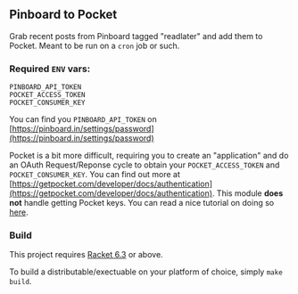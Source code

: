 ## Pinboard to Pocket

Grab recent posts from Pinboard tagged "readlater" and add them to Pocket. Meant to be run on a `cron` job or such.

### Required `ENV` vars:

```
PINBOARD_API_TOKEN
POCKET_ACCESS_TOKEN
POCKET_CONSUMER_KEY
```

You can find you `PINBOARD_API_TOKEN` on [https://pinboard.in/settings/password](https://pinboard.in/settings/password)

Pocket is a bit more difficult, requiring you to create an "application" and do an OAuth Request/Reponse cycle to obtain your `POCKET_ACCESS_TOKEN` and `POCKET_CONSUMER_KEY`. You can find out more at [https://getpocket.com/developer/docs/authentication](https://getpocket.com/developer/docs/authentication). This module **does not** handle getting Pocket keys. You can read a nice tutorial on doing so [here](http://www.jamesfmackenzie.com/getting-started-with-the-pocket-developer-api/).

### Build

This project requires [Racket 6.3](https://download.racket-lang.org/) or above.

To build a distributable/exectuable on your platform of choice, simply `make build`.

